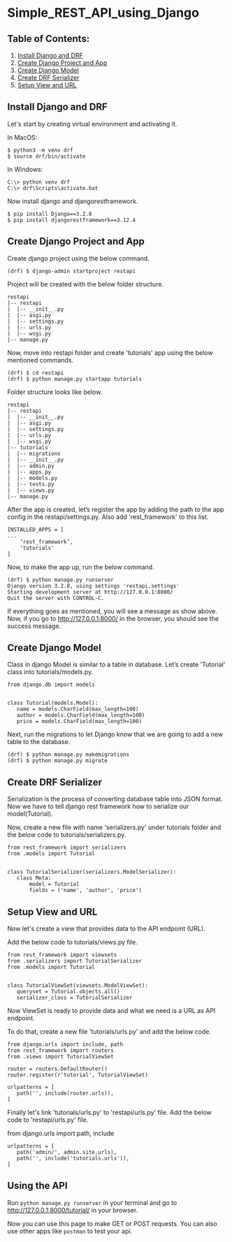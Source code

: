 # Simple_REST_API_using_Django

## Table of Contents:
1. [Install Django and DRF](#install-django-and-drf)
2. [Create Django Project and App](#create-django-project-and-app)
3. [Create Django Model](#create-django-model)
4. [Create DRF Serializer](#create-drf-serializer)
5. [Setup View and URL](#setup-view-and-url)

## Install Django and DRF

Let's start by creating virtual environment and activating it.

In MacOS:
```
$ python3 -m venv drf
$ source drf/bin/activate
```
In Windows:
```
C:\> python venv drf
C:\> drf\Scripts\activate.bat
```

Now install django and djangorestframework.

```
$ pip install Django==3.2.8
$ pip install djangorestframework==3.12.4
```

## Create Django Project and App

Create django project using the below command.

```
(drf) $ django-admin startproject restapi
```

Project will be created with the below folder structure.

```
restapi
|-- restapi
|  |-- __init__.py
|  |-- asgi.py
|  |-- settings.py
|  |-- urls.py
|  |-- wsgi.py
|-- manage.py
```
Now, move into restapi folder and create 'tutorials' app using the below mentioned commands.

```
(drf) $ cd restapi
(drf) $ python manage.py startapp tutorials
```

Folder structure looks like below.

```
restapi
|-- restapi
|  |-- __init__.py
|  |-- asgi.py
|  |-- settings.py
|  |-- urls.py
|  |-- wsgi.py
|-- tutorials
|  |-- migrations
|  |-- __init__.py
|  |-- admin.py
|  |-- apps.py
|  |-- models.py
|  |-- tests.py
|  |-- views.py
|-- manage.py
```
After the app is created, let’s register the app by adding the path to the app config in the restapi/settings.py. Also add 'rest_framework' to this list.

```
INSTALLED_APPS = [
...
    ‘rest_framework’,
    'tutorials'
]
```

Now, to make the app up, run the below command.

```
(drf) $ python manage.py runserver
Django version 3.2.8, using settings 'restapi.settings'
Starting development server at http://127.0.0.1:8000/
Quit the server with CONTROL-C.
```

If everything goes as mentioned, you will see a message as show above.
Now, if you go to http://127.0.0.1:8000/ in the browser, you should see the success message.

## Create Django Model

Class in django Model is similar to a table in database. Let’s create 'Tutorial' class into tutorials/models.py.

```
from django.db import models


class Tutorial(models.Model):
   name = models.CharField(max_length=100)
   author = models.CharField(max_length=100)
   price = models.CharField(max_length=100)
```


Next, run the migrations to let Django know that we are going to add a new table to the database.

```
(drf) $ python manage.py makemigrations
(drf) $ python manage.py migrate
```

## Create DRF Serializer

Serialization is the process of converting database table into JSON format. Now we have to tell django rest framework how to serialize our model(Tutorial).

Now, create a new file with name 'serializers.py' under tutorials folder and the below code to tutorials/serializers.py.

```
from rest_framework import serializers
from .models import Tutorial


class TutorialSerializer(serializers.ModelSerializer):
   class Meta:
       model = Tutorial
       fields = ('name', 'author', 'price')
```


## Setup View and URL

Now let's create a view that provides data to the API endpoint (URL).

Add the below code to tutorials/views.py file.

```
from rest_framework import viewsets
from .serializers import TutorialSerializer
from .models import Tutorial


class TutorialViewSet(viewsets.ModelViewSet):
   queryset = Tutorial.objects.all()
   serializer_class = TutorialSerializer
```

Now ViewSet is ready to provide data and what we need is a URL as API endpoint.

To do that, create a new file 'tutorials/urls.py' and add the below code.

```
from django.urls import include, path
from rest_framework import routers
from .views import TutorialViewSet

router = routers.DefaultRouter()
router.register(r'tutorial', TutorialViewSet)

urlpatterns = [
   path('', include(router.urls)),
]
```

Finally let's link 'tutorials/urls.py' to 'restapi/urls.py' file.
Add the below code to 'restapi/urls.py' file.

from django.urls import path, include

```
urlpatterns = [
   path('admin/', admin.site.urls),
   path('', include('tutorials.urls')),
]
```


## Using the API

Run `python manage.py runserver` in your terminal and go to http://127.0.0.1:8000/tutorial/ in your browser.

Now you can use this page to make GET or POST requests. You can also use other apps like `postman` to test your api.
